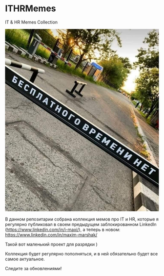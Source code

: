 # ITHRMemes
IT & HR Memes Collection

![alt text](cover.jpeg "IT & HR Memes")

В данном репозитарии собрана коллекция мемов про IT и HR, которые я регулярно публиковал в своем предыдущем заблокированном LinkedIn (https://www.linkedin.com/in/i-maxi/), а теперь в новом: https://www.linkedin.com/in/maxim-marshak/

Такой вот маленький проект для разрядки )

Коллекция будет регулярно пополняться, и в ней обязательно будет все самое актуальное.

Следите за обновлениями!